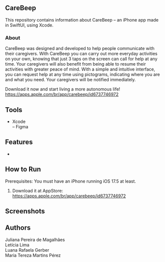 ## CareBeep
This repository contains information about CareBeep – an iPhone app made in SwiftUI, using Xcode.

### About
CareBeep was designed and developed to help people communicate with their caregivers. 
With CareBeep you can carry out more everyday activities on your own, knowing that just 3 taps on the screen can call for help at any time. Your caregivers will also benefit from being able to resume their activities with greater peace of mind. With a simple and intuitive interface, you can request help at any time using pictograms, indicating where you are and what you need. Your caregivers will be notified immediately.

Download it now and start living a more autonomous life!
https://apps.apple.com/br/app/carebeep/id6737746972

## Tools
- Xcode<br>
– Figma<br>

## Features
- 

## How to Run
Prerequisites: You must have an iPhone running iOS 17.5 at least.

1. Download it at AppStore: https://apps.apple.com/br/app/carebeep/id6737746972

## Screenshots
<p align="center"></p>

## Authors
Juliana Pereira de Magalhães<br>
Letícia Lima<br>
Luana Rafaela Gerber<br>
Maria Tereza Martins Pérez<br>
